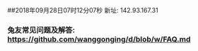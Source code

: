 ##2018年09月28日07时12分07秒 新址: 142.93.167.31
### 兔友常见问题及解答: https://github.com/wanggonging/d/blob/w/FAQ.md
